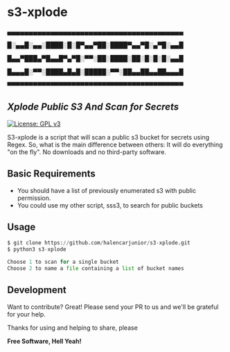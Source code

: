 # s3-xplode
▄▄▄▄▄▄▄▄▄▄▄▄▄▄▄▄▄▄▄▄▄▄▄▄▄▄▄▄▄▄▄▄▄▄▄▄▄▄▄▄▄

█░▄▄█░▄▄░████░█░█▀▄▄▀██░████▀▄▄▀█░▄▀█░▄▄█

█▄▄▀███▄▀█▄▄█▀▄▀█░▀▀░██░████░██░█░█░█░▄▄█

█▄▄▄█░▀▀░████▄█▄█░█████░▀▀░██▄▄██▄▄██▄▄▄█

▀▀▀▀▀▀▀▀▀▀▀▀▀▀▀▀▀▀▀▀▀▀▀▀▀▀▀▀▀▀▀▀▀▀▀▀▀▀▀▀▀

## _Xplode Public S3 And Scan for Secrets_
[![License: GPL v3](https://img.shields.io/badge/License-GPL%20v3-blue.svg)](http://www.gnu.org/licenses/gpl-3.0)

S3-xplode is a script that will scan a public s3 bucket for secrets using Regex. So, what is the main difference between others: It will do everything "on the fly". No downloads and no third-party software.

## Basic Requirements

- You should have a list of previously enumerated s3 with public permission.
- You could use my other script, sss3, to search for public buckets

## Usage

```python
$ git clone https://github.com/halencarjunior/s3-xplode.git
$ python3 s3-xplode

Choose 1 to scan for a single bucket
Choose 2 to name a file containing a list of bucket names
```

## Development

Want to contribute? Great! Please send your PR to us and we'll be grateful for your help.

Thanks for using and helping to share, please

**Free Software, Hell Yeah!**
